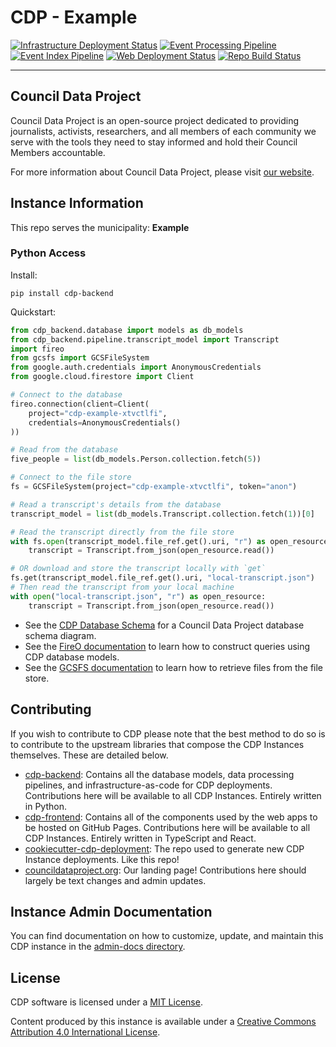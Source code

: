 # CDP - Example

[![Infrastructure Deployment Status](https://github.com/CouncilDataProject/example/workflows/Infrastructure/badge.svg)](https://github.com/CouncilDataProject/example/actions?query=workflow%3A%22Infrastructure%22)
[![Event Processing Pipeline](https://github.com/CouncilDataProject/example/workflows/Event%20Gather/badge.svg)](https://github.com/CouncilDataProject/example/actions?query=workflow%3A%22Event+Gather%22)
[![Event Index Pipeline](https://github.com/CouncilDataProject/example/workflows/Event%20Index/badge.svg)](https://github.com/CouncilDataProject/example/actions?query=workflow%3A%22Event+Index%22)
[![Web Deployment Status](https://github.com/CouncilDataProject/example/workflows/Web%20App/badge.svg)](https://CouncilDataProject.github.io/example)
[![Repo Build Status](https://github.com/CouncilDataProject/example/workflows/Build%20Main/badge.svg)](https://github.com/CouncilDataProject/example/actions?query=workflow%3A%22Build+Main%22)

---

## Council Data Project

Council Data Project is an open-source project dedicated to providing journalists, activists, researchers, and all members of each community we serve with the tools they need to stay informed and hold their Council Members accountable.

For more information about Council Data Project, please visit [our website](https://councildataproject.org/).

## Instance Information

This repo serves the municipality: **Example**

### Python Access

Install:

`pip install cdp-backend`

Quickstart:

```python
from cdp_backend.database import models as db_models
from cdp_backend.pipeline.transcript_model import Transcript
import fireo
from gcsfs import GCSFileSystem
from google.auth.credentials import AnonymousCredentials
from google.cloud.firestore import Client

# Connect to the database
fireo.connection(client=Client(
    project="cdp-example-xtvctlfi",
    credentials=AnonymousCredentials()
))

# Read from the database
five_people = list(db_models.Person.collection.fetch(5))

# Connect to the file store
fs = GCSFileSystem(project="cdp-example-xtvctlfi", token="anon")

# Read a transcript's details from the database
transcript_model = list(db_models.Transcript.collection.fetch(1))[0]

# Read the transcript directly from the file store
with fs.open(transcript_model.file_ref.get().uri, "r") as open_resource:
    transcript = Transcript.from_json(open_resource.read())

# OR download and store the transcript locally with `get`
fs.get(transcript_model.file_ref.get().uri, "local-transcript.json")
# Then read the transcript from your local machine
with open("local-transcript.json", "r") as open_resource:
    transcript = Transcript.from_json(open_resource.read())
```

-   See the [CDP Database Schema](https://councildataproject.org/cdp-backend/database_schema.html)
    for a Council Data Project database schema diagram.
-   See the [FireO documentation](https://octabyte.io/FireO/)
    to learn how to construct queries using CDP database models.
-   See the [GCSFS documentation](https://gcsfs.readthedocs.io/en/latest/index.html)
    to learn how to retrieve files from the file store.

## Contributing

If you wish to contribute to CDP please note that the best method to do so is to contribute to the upstream libraries that compose the CDP Instances themselves. These are detailed below.

-   [cdp-backend](https://github.com/CouncilDataProject/cdp-backend): Contains all the database models, data processing pipelines, and infrastructure-as-code for CDP deployments. Contributions here will be available to all CDP Instances. Entirely written in Python.
-   [cdp-frontend](https://github.com/CouncilDataProject/cdp-frontend): Contains all of the components used by the web apps to be hosted on GitHub Pages. Contributions here will be available to all CDP Instances. Entirely written in TypeScript and React.
-   [cookiecutter-cdp-deployment](https://github.com/CouncilDataProject/cookiecutter-cdp-deployment): The repo used to generate new CDP Instance deployments. Like this repo!
-   [councildataproject.org](https://github.com/CouncilDataProject/councildataproject.github.io): Our landing page! Contributions here should largely be text changes and admin updates.

## Instance Admin Documentation

You can find documentation on how to customize, update, and maintain this CDP instance
in the
[admin-docs directory](https://github.com/CouncilDataProject/example/tree/main/admin-docs).

## License

CDP software is licensed under a [MIT License](./LICENSE).

Content produced by this instance is available under a [Creative Commons Attribution 4.0 International License](https://creativecommons.org/licenses/by/4.0/).
